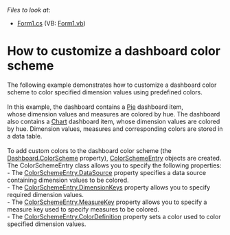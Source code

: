 <!-- default file list -->
*Files to look at*:

* [Form1.cs](./CS/Dashboard_Coloring/Form1.cs) (VB: [Form1.vb](./VB/Dashboard_Coloring/Form1.vb))
<!-- default file list end -->
# How to customize a dashboard color scheme


<p>The following example demonstrates how to customize a dashboard color scheme to color specified dimension values using predefined colors.<br /><br />In this example, the dashboard contains a <a href="http://documentation.devexpress.com/#Dashboard/CustomDocument15262">Pie</a> dashboard item, whose dimension values and measures are colored by hue. The dashboard also contains a <a href="http://documentation.devexpress.com/#Dashboard/CustomDocument14719">Chart</a> dashboard item, whose dimension values are colored by hue. Dimension values, measures and corresponding colors are stored in a data table. <br /><br />To add custom colors to the dashboard color scheme (the <a href="http://documentation.devexpress.com/#Dashboard/DevExpressDashboardCommonDashboard_ColorSchemetopic">Dashboard.ColorScheme</a> property), <a href="http://documentation.devexpress.com/#Dashboard/clsDevExpressDashboardCommonColorSchemeEntrytopic">ColorSchemeEntry</a> objects are created. The ColorSchemeEntry class allows you to specify the following properties:<br />- The <a href="http://documentation.devexpress.com/#Dashboard/DevExpressDashboardCommonColorSchemeEntry_DataSourcetopic">ColorSchemeEntry.DataSource</a> property specifies a data source containing dimension values to be colored.<br />- The <a href="http://documentation.devexpress.com/#Dashboard/DevExpressDashboardCommonColorSchemeEntry_DimensionKeystopic">ColorSchemeEntry.DimensionKeys</a> property allows you to specify required dimension values.<br />- The <a href="http://documentation.devexpress.com/#Dashboard/DevExpressDashboardCommonColorSchemeEntry_MeasureKeytopic">ColorSchemeEntry.MeasureKey</a> property allows you to specify a measure key used to specify measures to be colored.<br />- The <a href="https://documentation.devexpress.com/#Dashboard/DevExpressDashboardCommonColorSchemeEntry_ColorDefinitiontopic">ColorSchemeEntry.ColorDefinition</a> property sets a color used to color specified dimension values.</p>

<br/>


